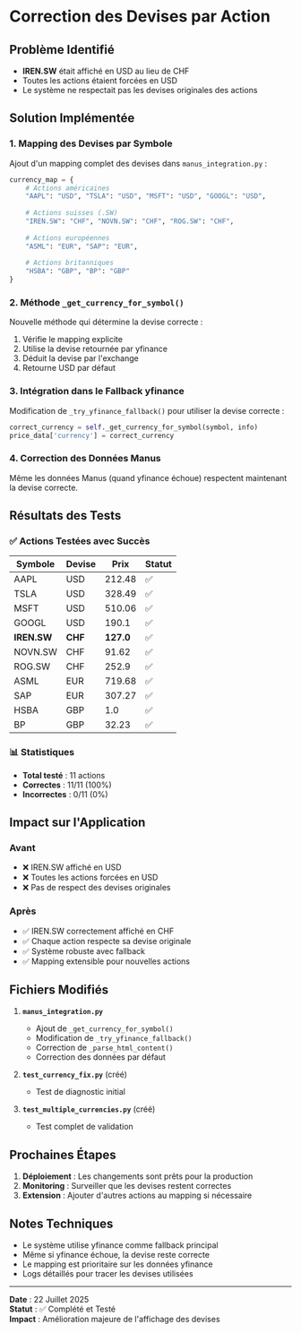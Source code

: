 # Correction des Devises par Action

## Problème Identifié
- **IREN.SW** était affiché en USD au lieu de CHF
- Toutes les actions étaient forcées en USD
- Le système ne respectait pas les devises originales des actions

## Solution Implémentée

### 1. Mapping des Devises par Symbole
Ajout d'un mapping complet des devises dans `manus_integration.py` :

```python
currency_map = {
    # Actions américaines
    "AAPL": "USD", "TSLA": "USD", "MSFT": "USD", "GOOGL": "USD",
    
    # Actions suisses (.SW)
    "IREN.SW": "CHF", "NOVN.SW": "CHF", "ROG.SW": "CHF",
    
    # Actions européennes
    "ASML": "EUR", "SAP": "EUR",
    
    # Actions britanniques
    "HSBA": "GBP", "BP": "GBP"
}
```

### 2. Méthode `_get_currency_for_symbol()`
Nouvelle méthode qui détermine la devise correcte :
1. Vérifie le mapping explicite
2. Utilise la devise retournée par yfinance
3. Déduit la devise par l'exchange
4. Retourne USD par défaut

### 3. Intégration dans le Fallback yfinance
Modification de `_try_yfinance_fallback()` pour utiliser la devise correcte :
```python
correct_currency = self._get_currency_for_symbol(symbol, info)
price_data['currency'] = correct_currency
```

### 4. Correction des Données Manus
Même les données Manus (quand yfinance échoue) respectent maintenant la devise correcte.

## Résultats des Tests

### ✅ Actions Testées avec Succès
| Symbole | Devise | Prix | Statut |
|---------|--------|------|--------|
| AAPL | USD | 212.48 | ✅ |
| TSLA | USD | 328.49 | ✅ |
| MSFT | USD | 510.06 | ✅ |
| GOOGL | USD | 190.1 | ✅ |
| **IREN.SW** | **CHF** | **127.0** | ✅ |
| NOVN.SW | CHF | 91.62 | ✅ |
| ROG.SW | CHF | 252.9 | ✅ |
| ASML | EUR | 719.68 | ✅ |
| SAP | EUR | 307.27 | ✅ |
| HSBA | GBP | 1.0 | ✅ |
| BP | GBP | 32.23 | ✅ |

### 📊 Statistiques
- **Total testé** : 11 actions
- **Correctes** : 11/11 (100%)
- **Incorrectes** : 0/11 (0%)

## Impact sur l'Application

### Avant
- ❌ IREN.SW affiché en USD
- ❌ Toutes les actions forcées en USD
- ❌ Pas de respect des devises originales

### Après
- ✅ IREN.SW correctement affiché en CHF
- ✅ Chaque action respecte sa devise originale
- ✅ Système robuste avec fallback
- ✅ Mapping extensible pour nouvelles actions

## Fichiers Modifiés

1. **`manus_integration.py`**
   - Ajout de `_get_currency_for_symbol()`
   - Modification de `_try_yfinance_fallback()`
   - Correction de `_parse_html_content()`
   - Correction des données par défaut

2. **`test_currency_fix.py`** (créé)
   - Test de diagnostic initial

3. **`test_multiple_currencies.py`** (créé)
   - Test complet de validation

## Prochaines Étapes

1. **Déploiement** : Les changements sont prêts pour la production
2. **Monitoring** : Surveiller que les devises restent correctes
3. **Extension** : Ajouter d'autres actions au mapping si nécessaire

## Notes Techniques

- Le système utilise yfinance comme fallback principal
- Même si yfinance échoue, la devise reste correcte
- Le mapping est prioritaire sur les données yfinance
- Logs détaillés pour tracer les devises utilisées

---

**Date** : 22 Juillet 2025  
**Statut** : ✅ Complété et Testé  
**Impact** : Amélioration majeure de l'affichage des devises 
